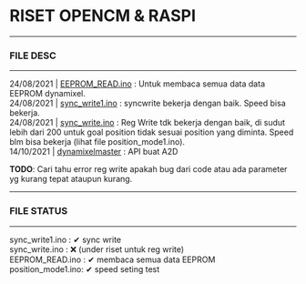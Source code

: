 # RISET OPENCM & RASPI
______________________________________________________
### FILE DESC
______________________________________________________
24/08/2021 | [EEPROM_READ.ino](https://github.com/syakirahmd/Riset-OpenCM-Raspi/tree/main/Belajar%20API/EEPROM_READ) : Untuk membaca semua data data EEPROM dynamixel.\
24/08/2021 | [sync_write1.ino](https://github.com/syakirahmd/Riset-OpenCM-Raspi/tree/main/Belajar%20API/sync_write1) : syncwrite bekerja dengan baik. Speed  bisa bekerja.\
24/08/2021 | [sync_write.ino](https://github.com/syakirahmd/Riset-OpenCM-Raspi/tree/main/Belajar%20API/sync_write)  : Reg Write tdk bekerja dengan baik, di sudut lebih dari 200 untuk goal position tidak sesuai position yang diminta. Speed blm bisa bekerja (lihat file position_mode1.ino).\
14/10/2021 | [dynamixelmaster](https://github.com/ROBOTIS-GIT/Dynamixel2Arduino/blob/master/src/utility/master.h) : API buat A2D


**TODO**: Cari tahu error reg write apakah bug dari code atau ada parameter yg kurang tepat ataupun kurang.


________________________________________________________
### FILE STATUS
________________________________________________________

sync_write1.ino : ✔ sync write\
sync_write.ino  : ❌ (under riset untuk reg write)\
EEPROM_READ.ino : ✔ membaca semua data EEPROM\
position_mode1.ino: ✔ speed seting test

